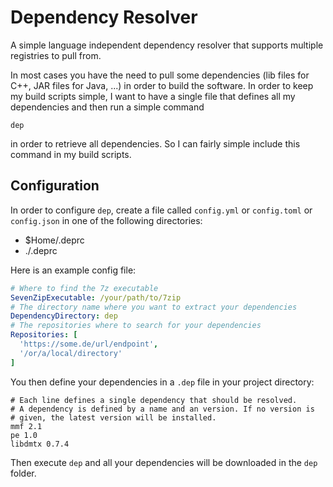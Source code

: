 # Dependency Resolver
A simple language independent dependency resolver that supports multiple registries to pull from.

In most cases you have the need to pull some dependencies (lib files for C++, JAR files for Java, ...) in order to build the software.
In order to keep my build scripts simple, I want to have a single file that defines all my dependencies and then run a simple command

    dep

in order to retrieve all dependencies. So I can fairly simple include this command in my build scripts.

## Configuration
In order to configure `dep`, create a file called `config.yml` or `config.toml` or `config.json` in one of the following directories:
 - $Home/.deprc
 - ./.deprc

Here is an example config file:

```yaml
# Where to find the 7z executable
SevenZipExecutable: /your/path/to/7zip
# The directory name where you want to extract your dependencies
DependencyDirectory: dep
# The repositories where to search for your dependencies
Repositories: [
  'https://some.de/url/endpoint',
  '/or/a/local/directory'
]
```

You then define your dependencies in a `.dep` file in your project directory:

```
# Each line defines a single dependency that should be resolved.
# A dependency is defined by a name and an version. If no version is
# given, the latest version will be installed.
mmf 2.1
pe 1.0
libdmtx 0.7.4
```

Then execute `dep` and all your dependencies will be downloaded in the `dep` folder.
